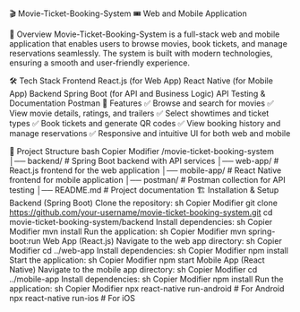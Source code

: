 🎬 Movie-Ticket-Booking-System 🎟️
Web and Mobile Application

🚀 Overview
Movie-Ticket-Booking-System is a full-stack web and mobile application that enables users to browse movies, book tickets, and manage reservations seamlessly. The system is built with modern technologies, ensuring a smooth and user-friendly experience.

🛠️ Tech Stack
Frontend
React.js (for Web App)
React Native (for Mobile App)
Backend
Spring Boot (for API and Business Logic)
API Testing & Documentation
Postman
🎥 Features
✅ Browse and search for movies
✅ View movie details, ratings, and trailers
✅ Select showtimes and ticket types
✅ Book tickets and generate QR codes
✅ View booking history and manage reservations
✅ Responsive and intuitive UI for both web and mobile

📂 Project Structure
bash
Copier
Modifier
/movie-ticket-booking-system
│── backend/            # Spring Boot backend with API services
│── web-app/            # React.js frontend for the web application
│── mobile-app/         # React Native frontend for mobile application
│── postman/            # Postman collection for API testing
│── README.md           # Project documentation
🏗️ Installation & Setup
Backend (Spring Boot)
Clone the repository:
sh
Copier
Modifier
git clone https://github.com/your-username/movie-ticket-booking-system.git
cd movie-ticket-booking-system/backend
Install dependencies:
sh
Copier
Modifier
mvn install
Run the application:
sh
Copier
Modifier
mvn spring-boot:run
Web App (React.js)
Navigate to the web app directory:
sh
Copier
Modifier
cd ../web-app
Install dependencies:
sh
Copier
Modifier
npm install
Start the application:
sh
Copier
Modifier
npm start
Mobile App (React Native)
Navigate to the mobile app directory:
sh
Copier
Modifier
cd ../mobile-app
Install dependencies:
sh
Copier
Modifier
npm install
Run the application:
sh
Copier
Modifier
npx react-native run-android  # For Android  
npx react-native run-ios      # For iOS  
